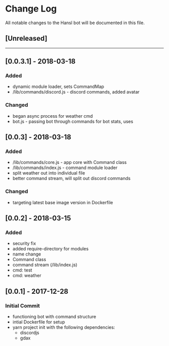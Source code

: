 # Change Log
All notable changes to the Hansl bot will be documented in this file.

## [Unreleased]
---
## [0.0.3.1] - 2018-03-18
### Added
- dynamic module loader, sets CommandMap
- /lib/commands/discord.js - discord commands, added avatar

### Changed
- began async process for weather cmd
- bot.js - passing bot through commands for bot stats, uses

## [0.0.3] - 2018-03-18
### Added
- /lib/commands/core.js - app core with Command class
- /lib/commands/index.js - command module loader
- split weather out into individual file
- better command stream, will split out discord commands

### Changed
- targeting latest base image version in Dockerfile

## [0.0.2] - 2018-03-15
### Added
- security fix
- added require-directory for modules
- name change
- Command class
- command stream (/lib/index.js)
- cmd: test
- cmd: weather

## [0.0.1] - 2017-12-28
### Initial Commit
- functioning bot with command structure
- intial Dockerfile for setup
- yarn project init with the following dependencies:
  - discordjs
  - gdax